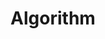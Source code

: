 ---
layout: default
title: Algorithm
nav_order: 101
has_children: true
permalink: /algoritme/python
---